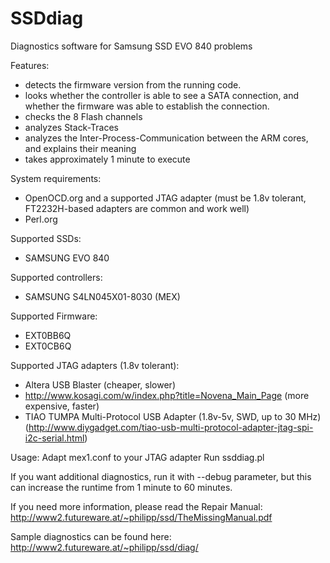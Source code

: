 # SSDdiag
Diagnostics software for Samsung SSD EVO 840 problems

Features:
* detects the firmware version from the running code.
* looks whether the controller is able to see a SATA connection, and whether the firmware was able to establish the connection.
* checks the 8 Flash channels
* analyzes Stack-Traces
* analyzes the Inter-Process-Communication between the ARM cores, and explains their meaning
* takes approximately 1 minute to execute

System requirements:
* OpenOCD.org and a supported JTAG adapter (must be 1.8v tolerant, FT2232H-based adapters are common and work well)
* Perl.org

Supported SSDs:
* SAMSUNG EVO 840 

Supported controllers:
* SAMSUNG S4LN045X01-8030 (MEX)

Supported Firmware:
* EXT0BB6Q 
* EXT0CB6Q

Supported JTAG adapters (1.8v tolerant):
* Altera USB Blaster (cheaper, slower)
* http://www.kosagi.com/w/index.php?title=Novena_Main_Page (more expensive, faster)
* TIAO TUMPA Multi-Protocol USB Adapter (1.8v-5v, SWD, up to 30 MHz) (http://www.diygadget.com/tiao-usb-multi-protocol-adapter-jtag-spi-i2c-serial.html)


Usage:
Adapt mex1.conf to your JTAG adapter
Run ssddiag.pl

If you want additional diagnostics, run it with --debug parameter, but this can increase the runtime from 1 minute to 60 minutes.


If you need more information, please read the Repair Manual:
http://www2.futureware.at/~philipp/ssd/TheMissingManual.pdf

Sample diagnostics can be found here:
http://www2.futureware.at/~philipp/ssd/diag/
